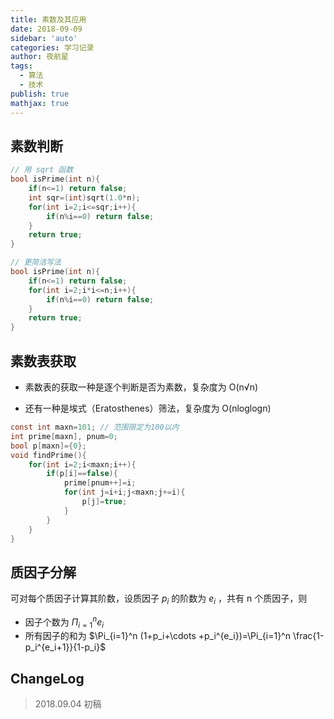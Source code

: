 ```yaml
---
title: 素数及其应用
date: 2018-09-09
sidebar: 'auto'
categories: 学习记录
author: 夜航星
tags:
  - 算法
  - 技术
publish: true
mathjax: true
---
```


## 素数判断

```C
// 用 sqrt 函数
bool isPrime(int n){
    if(n<=1) return false;
    int sqr=(int)sqrt(1.0*n);
    for(int i=2;i<=sqr;i++){
        if(n%i==0) return false;
    }
    return true;
}

// 更简洁写法
bool isPrime(int n){
    if(n<=1) return false;
    for(int i=2;i*i<=n;i++){
        if(n%i==0) return false;
    }
    return true;
}
```

## 素数表获取

- 素数表的获取一种是逐个判断是否为素数，复杂度为 O(n√n)

- 还有一种是埃式（Eratosthenes）筛法，复杂度为 O(nloglogn)

```C
const int maxn=101; // 范围限定为100以内
int prime[maxn], pnum=0;
bool p[maxn]={0};
void findPrime(){
    for(int i=2;i<maxn;i++){
        if(p[i]==false){
            prime[pnum++]=i;
            for(int j=i+i;j<maxn;j+=i){
                p[j]=true;
            }
        }
    }
}
```

## 质因子分解

可对每个质因子计算其阶数，设质因子 $p_i$ 的阶数为 $e_i$ ，共有 n 个质因子，则

- 因子个数为 $\Pi_{i=1}^n e_i$ 
- 所有因子的和为 $\Pi_{i=1}^n (1+p_i+\cdots +p_i^{e_i})=\Pi_{i=1}^n \frac{1-p_i^{e_i+1}}{1-p_i}$ 

## ChangeLog

> 2018.09.04 初稿